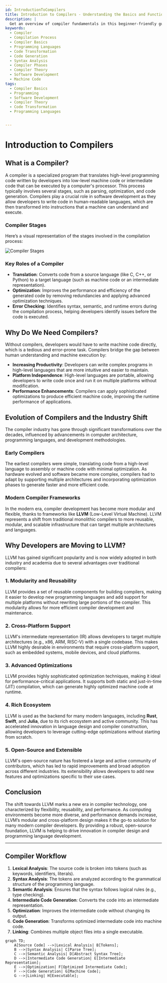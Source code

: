 ```yaml
---
id: IntroductionToCompilers
title: Introduction to Compilers - Understanding the Basics and Functionality
description: |
  Get an overview of compiler fundamentals in this beginner-friendly guide. Learn the essential stages of compilation, the role of a compiler in software development, and how it transforms human-readable code into machine-readable instructions. This guide is perfect for newcomers to programming and compiler design.
keywords:
  - Compiler
  - Compilation Process
  - Compiler Basics
  - Programming Languages
  - Code Transformation
  - Code Generation
  - Syntax Analysis
  - Compiler Phases
  - Compiler Theory
  - Software Development
  - Machine Code
tags:
  - Compiler Basics
  - Programming
  - Software Development
  - Compiler Theory
  - Code Transformation
  - Programming Languages


---
```

# Introduction to Compilers

## What is a Compiler?

A compiler is a specialized program that translates high-level programming code written by developers into low-level machine code or intermediate code that can be executed by a computer's processor. This process typically involves several stages, such as parsing, optimization, and code generation. Compilers play a crucial role in software development as they allow developers to write code in human-readable languages, which are then transformed into instructions that a machine can understand and execute.

### Compiler Stages

Here’s a visual representation of the stages involved in the compilation process:

![Compiler Stages](../../static/img/compiler_workflow.svg)

### Key Roles of a Compiler
- **Translation**: Converts code from a source language (like C, C++, or Python) to a target language (such as machine code or an intermediate representation).
- **Optimization**: Improves the performance and efficiency of the generated code by removing redundancies and applying advanced optimization techniques.
- **Error Checking**: Identifies syntax, semantic, and runtime errors during the compilation process, helping developers identify issues before the code is executed.

## Why Do We Need Compilers?

Without compilers, developers would have to write machine code directly, which is a tedious and error-prone task. Compilers bridge the gap between human understanding and machine execution by:
- **Increasing Productivity**: Developers can write complex programs in high-level languages that are more intuitive and easier to maintain.
- **Platform Independence**: High-level languages are portable, allowing developers to write code once and run it on multiple platforms without modification.
- **Performance Enhancements**: Compilers can apply sophisticated optimizations to produce efficient machine code, improving the runtime performance of applications.

## Evolution of Compilers and the Industry Shift

The compiler industry has gone through significant transformations over the decades, influenced by advancements in computer architecture, programming languages, and development methodologies.

### Early Compilers
The earliest compilers were simple, translating code from a high-level language to assembly or machine code with minimal optimization. As hardware evolved and software became more complex, compilers had to adapt by supporting multiple architectures and incorporating optimization phases to generate faster and more efficient code.

### Modern Compiler Frameworks
In the modern era, compiler development has become more modular and flexible, thanks to frameworks like **LLVM** (Low-Level Virtual Machine). LLVM represents a shift from traditional monolithic compilers to more reusable, modular, and scalable infrastructure that can target multiple architectures and languages.

## Why Developers are Moving to LLVM?

LLVM has gained significant popularity and is now widely adopted in both industry and academia due to several advantages over traditional compilers:

### 1. **Modularity and Reusability**
LLVM provides a set of reusable components for building compilers, making it easier to develop new programming languages and add support for multiple platforms without rewriting large portions of the compiler. This modularity allows for more efficient compiler development and maintenance.

### 2. **Cross-Platform Support**
LLVM's intermediate representation (IR) allows developers to target multiple architectures (e.g., x86, ARM, RISC-V) with a single codebase. This makes LLVM highly desirable in environments that require cross-platform support, such as embedded systems, mobile devices, and cloud platforms.

### 3. **Advanced Optimizations**
LLVM provides highly sophisticated optimization techniques, making it ideal for performance-critical applications. It supports both static and just-in-time (JIT) compilation, which can generate highly optimized machine code at runtime.

### 4. **Rich Ecosystem**
LLVM is used as the backend for many modern languages, including **Rust**, **Swift**, and **Julia**, due to its rich ecosystem and active community. This has accelerated innovation in language design and compiler construction, allowing developers to leverage cutting-edge optimizations without starting from scratch.

### 5. **Open-Source and Extensible**
LLVM's open-source nature has fostered a large and active community of contributors, which has led to rapid improvements and broad adoption across different industries. Its extensibility allows developers to add new features and optimizations specific to their use cases.

## Conclusion

The shift towards LLVM marks a new era in compiler technology, one characterized by flexibility, reusability, and performance. As computing environments become more diverse, and performance demands increase, LLVM’s modular and cross-platform design makes it the go-to solution for many modern compiler developers. By providing a robust, open-source foundation, LLVM is helping to drive innovation in compiler design and programming language development.

---

## Compiler Workflow

1. **Lexical Analysis**: The source code is broken into tokens (such as keywords, identifiers, literals).
2. **Syntax Analysis**: The tokens are analyzed according to the grammatical structure of the programming language.
3. **Semantic Analysis**: Ensures that the syntax follows logical rules (e.g., type checking).
4. **Intermediate Code Generation**: Converts the code into an intermediate representation.
5. **Optimization**: Improves the intermediate code without changing its output.
6. **Code Generation**: Transforms optimized intermediate code into machine code.
7. **Linking**: Combines multiple object files into a single executable.

```mermaid
graph TD;
    A[Source Code] -->|Lexical Analysis| B[Tokens];
    B -->|Syntax Analysis| C[Parse Tree];
    C -->|Semantic Analysis| D[Abstract Syntax Tree];
    D -->|Intermediate Code Generation| E[Intermediate Representation];
    E -->|Optimization| F[Optimized Intermediate Code];
    F -->|Code Generation| G[Machine Code];
    G -->|Linking| H[Executable];
```

